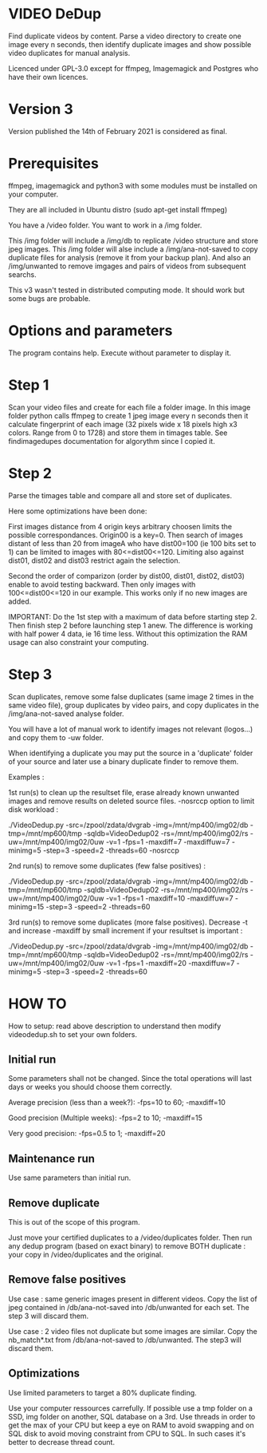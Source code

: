 # VIDEO DeDup

Find duplicate videos by content.
Parse a video directory to create one image every n seconds, then identify duplicate images and show possible video duplicates for manual analysis.

Licenced under GPL-3.0 except for ffmpeg, Imagemagick and Postgres who have their own licences.



# Version 3

Version published the 14th of February 2021 is considered as final. 



# Prerequisites

ffmpeg, imagemagick and python3 with some modules must be installed on your computer.

They are all included in Ubuntu distro (sudo apt-get install ffmpeg)

You have a /video folder.
You want to work in a /img folder.

This /img folder will include a /img/db to replicate /video structure and store jpeg images.
This /img folder will alse include a /img/ana-not-saved to copy duplicate files for analysis (remove it from your backup plan).
And also an /img/unwanted to remove imgages and pairs of videos from subsequent searchs.

This v3 wasn't tested in distributed computing mode. It should work but some bugs are probable.



# Options and parameters

The program contains help. Execute without parameter to display it.




# Step 1

Scan your video files and create for each file a folder image. In this image folder python calls ffmpeg to create 1 jpeg image every n seconds then it calculate fingerprint of each image (32 pixels wide x 18 pixels high x3 colors. Range from 0 to 1728) and store them in timages table. See findimagedupes documentation for algorythm since I copied it.



# Step 2

Parse the timages table and compare all and store set of duplicates.

Here some optimizations have been done:

First images distance from 4 origin keys arbitrary choosen limits the possible correspondances. Origin00 is a key=0. Then search of images distant of less than 20 from imageA who have dist00=100 (ie 100 bits set to 1) can be limited to images with 80<=dist00<=120. Limiting also against dist01, dist02 and dist03 restrict again the selection.

Second the order of comparizon (order by dist00, dist01, dist02, dist03) enable to avoid testing backward. Then only images with 100<=dist00<=120 in our example. This works only if no new images are added. 

IMPORTANT: Do the 1st step with a maximum of data before starting step 2. Then finish step 2 before launching step 1 anew. The difference is working with half power 4 data, ie 16 time less. Without this optimization the RAM usage can also constraint your computing.



# Step 3

Scan duplicates, remove some false duplicates (same image 2 times in the same video file), group duplicates by video pairs, and copy duplicates in the /img/ana-not-saved analyse folder.

You will have a lot of manual work to identify images not relevant (logos...) and copy them to -uw folder.


When identifying a duplicate you may put the source in a 'duplicate' folder of your source and later use a binary duplicate finder to remove them.



Examples :

1st run(s) to clean up the resultset file, erase already known unwanted images and remove results on deleted source files. -nosrccp option to limit disk workload :

./VideoDedup.py -src=/zpool/zdata/dvgrab -img=/mnt/mp400/img02/db -tmp=/mnt/mp600/tmp -sqldb=VideoDedup02 -rs=/mnt/mp400/img02/rs -uw=/mnt/mp400/img02/0uw -v=1 -fps=1 -maxdiff=7 -maxdiffuw=7 -minimg=5 -step=3 -speed=2 -threads=60 -nosrccp



2nd run(s) to remove some duplicates (few false positives) :

./VideoDedup.py -src=/zpool/zdata/dvgrab -img=/mnt/mp400/img02/db -tmp=/mnt/mp600/tmp -sqldb=VideoDedup02 -rs=/mnt/mp400/img02/rs -uw=/mnt/mp400/img02/0uw -v=1 -fps=1 -maxdiff=10 -maxdiffuw=7 -minimg=15 -step=3 -speed=2 -threads=60



3rd run(s) to remove some duplicates (more false positives). Decrease -t and increase -maxdiff by small increment if your resultset is important :

./VideoDedup.py -src=/zpool/zdata/dvgrab -img=/mnt/mp400/img02/db -tmp=/mnt/mp600/tmp -sqldb=VideoDedup02 -rs=/mnt/mp400/img02/rs -uw=/mnt/mp400/img02/0uw -v=1 -fps=1 -maxdiff=20 -maxdiffuw=7 -minimg=5 -step=3 -speed=2 -threads=60

    

# HOW TO

How to setup: read above description to understand then modify videodedup.sh to set your own folders.



## Initial run

Some parameters shall not be changed. Since the total operations will last days or weeks you should choose them correctly.

Average precision (less than a week?): -fps=10 to 60; -maxdiff=10

Good precision (Multiple weeks): -fps=2 to 10; -maxdiff=15

Very good precision: -fps=0.5 to 1; -maxdiff=20



## Maintenance run

Use same parameters than initial run. 



## Remove duplicate

This is out of the scope of this program.

Just move your certified duplicates to a /video/duplicates folder. Then run any dedup program (based on exact binary) to remove BOTH duplicate : your copy in /video/duplicates and the original.



## Remove false positives

Use case : same generic images present in different videos.
Copy the list of jpeg contained in /db/ana-not-saved into /db/unwanted for each set. The step 3 will discard them.

Use case : 2 video files not duplicate but some images are similar.
Copy the nb_match*.txt from /db/ana-not-saved to /db/unwanted. The step3 will discard them.



## Optimizations

Use limited parameters to target a 80% duplicate finding.

Use your computer ressources carrefully. If possible use a tmp folder on a SSD, img folder on another, SQL database on a 3rd. Use threads in order to get the max of your CPU but keep a eye on RAM to avoid swapping and on SQL disk to avoid moving constraint from CPU to SQL. In such cases it's better to decrease thread count.
